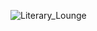 ![Literary_Lounge](https://socialify.git.ci/Arbtrage/Literary_Lounge/image?description=1&descriptionEditable=Unlocking%20New%20Chapters%3A%20Your%20One%20Stop%20Destination%20for%20Buying%20and%20Selling%20Preloved%20%20Books!&font=Raleway&language=1&name=1&owner=1&pattern=Solid&theme=Light)
